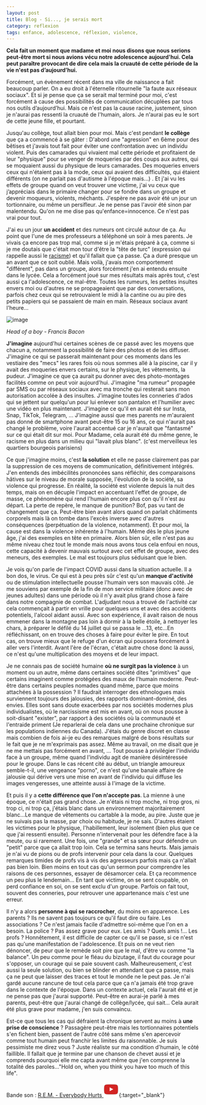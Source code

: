```yaml
---
layout: post
title: Blog - Si..., je serais mort
category: reflexion
tags: enfance, adolescence, réflexion, violence,
---
```


**Cela fait un moment que madame et moi nous disons que nous serions peut-être mort si nous avions vécu notre adolescence aujourd'hui. Cela peut paraître provocant de dire cela mais la cruauté de cette période de la vie n'est pas d’aujourd’hui.**

Forcément, un évènement récent dans ma ville de naissance a fait beaucoup parler. On a eu droit à l'éternelle ritournelle "la faute aux réseaux sociaux". Et si je pense que ça se serait mal terminé pour moi, c'est forcément à cause des possibilités de communication décuplées par tous nos outils d’aujourd’hui. Mais ce n'est pas la cause racine, justement, sinon je n'aurai pas ressenti la cruauté de l'humain, alors. Je n'aurai pas eu le sort de cette jeune fille, et pourtant.

Jusqu'au collège, tout allait bien pour moi. Mais c'est pendant **le collège** que ça a commencé à se gâter : D'abord une "agression" en 6ème pour des bêtises et j'avais tout fait pour éviter une confrontation avec un individu violent. Puis des camarades qui vivaient mal cette période et profitaient de leur "physique" pour se venger de moqueries par des coups aux autres, qui se moquaient aussi du physique de leurs camarades. Des moqueries envers ceux qui n'étaient pas à la mode, ceux qui avaient des difficultés, qui étaient différents (on ne parlait pas d'autisme à l'époque mais...) . Et j'ai vu les effets de groupe quand on veut trouver une victime, j'ai vu ceux que j’appréciais dans le primaire changer pour se fondre dans un groupe et devenir moqueurs, violents, méchants. J'espère ne pas avoir été un jour un tortionnaire, ou même un persifleur. Je ne pense pas l'avoir été sinon par malentendu. Qu'on ne me dise pas qu'enfance=innocence. Ce n'est pas vrai pour tout.

J'ai eu un jour **un accident** et des rumeurs ont circulé autour de ça. Au point que l'une de mes professeurs a téléphoné un soir à mes parents. Je vivais ça encore pas trop mal, comme si je m'étais préparé à ça, comme si je me doutais que c'était mon tour d'être la "tête de turc" (expression qui rappelle aussi le [racisme](https://www.expressio.fr/expressions/tete-de-turc)) et qu'il fallait que ça passe. Ça a duré presque un an avant que ce soit oublié. Mais voilà, j'avais mon comportement "différent", pas dans un groupe, alors forcément j'en ai entendu ensuite dans le lycée. Cela a forcément joué sur mes résultats mais après tout, c'est aussi ça l'adolescence, ce mal-être. Toutes les rumeurs, les petites insultes envers moi ou d'autres ne se propageaient que par des conversations, parfois chez ceux qui se retrouvaient le midi à la cantine ou au pire des petits papiers qui se passaient de main en main. Réseaux sociaux avant l'heure...

![image](https://filedn.eu/llqi9IBxlYouGRXYG2xlROb/img/2021/baconboy.jpg)

*Head of a boy - Francis Bacon*

**J'imagine** aujourd'hui certaines scènes de ce passé avec les moyens que chacun a, notamment la possibilité de faire des photos et de les diffuser. J'imagine ce qui se passerait maintenant pour ces moments dans les vestiaire des "mecs" les rares fois où nous sommes allé à la piscine, car il y avait des moqueries envers certains, sur le physique, les vêtements, la pudeur. J'imagine ce que ça aurait pu donner avec des photo-montages facilités comme on peut voir aujourd'hui. J'imagine "ma rumeur" propagée par SMS ou par réseaux sociaux avec ma tronche qui resterait sans mon autorisation accolée à des insultes. J'imagine toutes les conneries d'ados qui se jettent sur quelqu'un pour lui enlever son pantalon et l'humilier avec une vidéo en plus maintenant. J'imagine ce qu'il en aurait été sur Insta, Snap, TikTok, Telegram, ... J'imagine aussi que mes parents ne m'auraient pas donné de smartphone avant peut-être 15 ou 16 ans, ce qui n'aurait pas changé le problème, voire l'aurait accentué car je n'aurait que "fantasmé" sur ce qui était dit sur moi. Pour Madame, cela aurait été du même genre, le racisme en plus dans un milieu qui "lavait plus blanc". (c'est merveilleux les quartiers bourgeois parisiens)

Ce que j'imagine moins, c'est **la solution** et elle ne passe clairement pas par la suppression de ces moyens de communication, définitivement intégrés. J'en entends des imbécilités prononcées sans réfléchir, des comparaisons hâtives sur le niveau de morale supposée, l'évolution de la société, sa violence qui progresse. En réalité, la société est violente depuis la nuit des temps, mais on en décuple l'impact en accentuant l'effet de groupe, de masse, ce phénomène qui rend l'humain encore plus con qu'il n'est au départ. La perte de repère, le manque de punition? Bof, pas vu tant de changement que ça. Peut-être bien avant alors quand on parlait châtiments corporels mais là on tombe dans l'excès inverse avec d'autres conséquences (perpétuation de la violence, notamment). Et pour moi, la cause est dans la violence inhérente à l'humain. Même dès le plus jeune âge, j'ai des exemples en tête en primaire. Alors bien sûr, elle n'est pas au même niveau chez tout le monde mais nous avons tous cela enfoui en nous, cette capacité à devenir mauvais surtout avec cet effet de groupe, avec des meneurs, des exemples. Le mal est toujours plus séduisant que le bien.

Je vois qu'on parle de l'impact COVID aussi dans la situation actuelle. Il a bon dos, le virus. Ce qui est à peu près sûr c'est qu'un **manque d'activité** ou de stimulation intellectuelle pousse l'humain vers son mauvais côté. Je me souviens par exemple de la fin de mon service militaire (donc avec de jeunes adultes) dans une période où il n'y avait plus grand chose à faire dans notre compagnie de combat. L'adjudant nous a trouvé de l'activité car cela commençait à partir en vrille pour quelques uns et avec des accidents potentiels, l'alcool aidant aussi. Avec son expérience, il avait raison de nous emmener dans la montagne pas loin à dormir à la belle étoile, à nettoyer les chars, à préparer le défilé du 14 juillet qui se passa le ...13, etc...En réfléchissant, on en trouve des choses à faire pour éviter le pire. En tout cas, on trouve mieux que le refuge d'un écran qui poussera forcément à aller vers l'interdit. Avant l'ère de l'écran, c'était autre chose donc là aussi, ce n'est qu'une multiplication des moyens et de leur impact. 

Je ne connais pas de société humaine **où ne surgit pas la violence** à un moment ou un autre, même dans certaines société dites "primitives" que certains imaginent comme protégées des maux de l'humain moderne. Peut-être dans certains peuples nomades quand même, parce que moins attachées à la possession ? Il faudrait interroger des ethnologues mais surviennent toujours des jalousies, des rapports dominant-dominé, des envies. Elles sont sans doute exacerbées par nos sociétés modernes plus individualistes, où le narcissisme est mis en avant, où on nous pousse à soit-disant "exister", par rapport à des sociétés où la communauté et l'entraide priment (Je reparlerai de cela dans une prochaine chronique sur les populations indiennes du Canada). J'étais du genre discret en classe mais combien de fois ai-je eu des remarques malgré de bons résultats sur le fait que je ne m'exprimais pas assez. Même au travail, on me disait que je ne me mettais pas forcément en avant, ... Tout pousse à privilégier l'individu face à un groupe, même quand l'individu agit de manière désintéressée pour le groupe. Dans le cas récent cité au début, un triangle amoureux semble-t-il, une vengeance "porno", ce n'est qu'une banale affaire de jalousie qui dérive vers une mise en avant de l'individu qui diffuse les images vengeresses, une atteinte aussi à l'image de la victime. 

Et puis il y a **cette différence que l'on n'accepte pas**. La mienne à une époque, ce n'était pas grand chose. Je n'étais ni trop moche, ni trop gros, ni trop ci, ni trop ça, j'étais blanc dans un environnement majoritairement blanc...Le manque de vêtements ou cartable à la mode, au pire. Juste que je ne suivais pas la masse, par choix ou habitude, je ne sais. D'autres étaient les victimes pour le physique, l'habillement, leur isolement (bien plus que ce que j'ai ressenti ensuite). Personne n'intervenait pour les défendre face à la meute, ou si rarement. Une fois, une "grande" et sa sœur pour défendre un "petit" parce que ça allait trop loin. Cela se termina sans heurts. Mais jamais je n'ai vu de pions ou de profs intervenir pour cela dans la cour. Quelques remarques timides de profs vis à vis des agresseurs parfois mais ça n'allait pas bien loin. Bien moins en tout cas qu'un sermon pour comprendre les raisons de ces personnes, essayer de désamorcer cela. Et ça recommence un peu plus le lendemain... En tant que victime, on se sent coupable, on perd confiance en soi, on se sent exclu d'un groupe. Parfois on fait tout, souvent des conneries, pour retrouver une appartenance mais c'est une erreur.

Il n'y a alors **personne à qui se raccrocher**, du moins en apparence. Les parents ? Ils ne savent pas toujours ce qu'il faut dire ou faire. Les associations ? Ce n'est jamais facile d'admettre soi-même que l'on en a besoin. La police ? Pas assez grave pour eux. Les amis ? Quels amis !... Les profs ? Honnêtement, il est difficile de capter ce qu'il se passe, si ce n'est pas qu'une manifestation de l'adolescence. Et puis on ne veut rien dénoncer, de peur que le remède soit pire que le mal, d'être vu comme "la balance". Un peu comme pour le fléau du bizutage, il faut du courage pour s'opposer, un courage qui se paie souvent cash. Malheureusement, c'est aussi la seule solution, ou bien se blinder en attendant que ça passe, mais ça ne peut que laisser des traces et tout le monde ne le peut pas. Je n'ai gardé aucune rancune de tout cela parce que ça n'a jamais été trop grave dans le contexte de l'époque. Dans un contexte actuel, cela l'aurait été et je ne pense pas que j'aurai supporté. Peut-être en aurai-je parlé à mes parents, peut-être que j'aurai changé de collège/lycée, qui sait... Cela aurait été plus grave pour madame, j'en suis convaincu.

Est-ce que tous les cas qui défraient la chronique servent au moins à **une prise de conscience** ? Passagère peut-être mais les tortionnaires potentiels s'en fichent bien, passent de l'autre côté sans même s'en apercevoir comme tout humain peut franchir les limites du raisonnable. Je suis pessimiste me direz vous ? Juste réaliste sur ma condition d'humain, le côté faillible. Il fallait que je termine par une chanson de chevet aussi et je comprends pourquoi elle me capta avant même que j'en comprenne la totalité des paroles..."Hold on, when you think you have too much of this life".

Bande son : [R.E.M. - Everybody Hurts ![video](/images/youtube.png)](https://www.youtube.com/watch?v=5rOiW_xY-kc){:target="_blank"}


